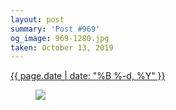 ```yaml
---
layout: post
summary: 'Post #969'
og_image: 969-1280.jpg
taken: October 13, 2019
---
```


<div class="post">
 <time>
  <a href="/969">
   {{ page.date | date: "%B %-d, %Y" }}
  </a>
 </time>
 <a href="/969">
  <figure data-taken="10/13/2019">
   <img sizes="(min-width: 700px) 50vw, calc(100vw - 2rem)" src="{{ site.assets_url }}/969-640.jpg" srcset="{{ site.assets_url }}/969-320.jpg 320w, {{ site.assets_url }}/969-640.jpg 640w, {{ site.assets_url }}/969-960.jpg 960w, {{ site.assets_url }}/969-1280.jpg 1280w"/>
  </figure>
 </a>
</div>
